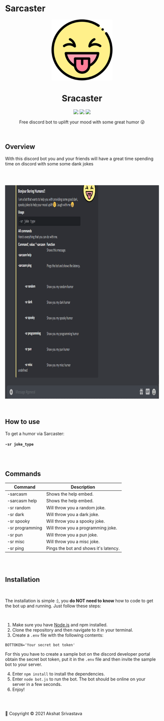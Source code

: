 # Sarcaster
<p align="center">
<img src="./assets/logo.png" height="200" width="200" >
</p>
<h1 align = "center"> Sracaster </h1>

<p align="center">
   <img  src="https://img.shields.io/badge/version-1.0.0-red">
   <img  src="https://img.shields.io/badge/npm-v6.14.9-yellow">
  <img  src="https://img.shields.io/badge/node-v12.18.2-darkgreen">
 </p>

<p align="center">Free discord bot to uplift your mood with some great humor 😜 </p>

<br>

## Overview
<p align="center">
  
With this discord bot you and your friends will have a great time spending time on discord with some some dank jokes
  
</p>

<br>
<br>

<p align="center">
<img src="assets/demo.gif" height="700" width="760" >
</p>

<br>

## How to use

To get a humor via Sarcaster:<br> <br>
**```-sr joke_type```**

<br>
<br>

## Commands

|    Command     |    Description    |
| ------------- | ------------- |
| -sarcasm  | Shows the help embed.  |
| -sarcasm help  | Shows the help embed. |
| -sr random | Will throw you a random joke.|
| -sr dark | Will throw you a dark joke.|
| -sr spooky | Will throw you a spooky joke.|
| -sr programming | Will throw you a programming joke.|
| -sr pun | Will throw you a pun joke.|
| -sr misc | Will throw you a misc joke.|
| -sr ping | Pings the bot and shows it's latency.|

<br>
<br>

## Installation

<br>

The installation is simple :), you **do NOT need to know** how to code to get the bot up and running. Just follow these steps:

<br>


1. Make sure you have [Node.js](https://nodejs.org/en/download/package-manager/) and npm installed.
2. Clone the repository and then navigate to it in your terminal.
3. Create a ```.env``` file with the following contents: <br>

```BOTTOKEN='Your secret bot token'``` <br>

For this you have to create a sample bot on the discord developer portal obtain the secret bot token, put it in the ```.env``` file and then invite the sample bot to your server. 

4. Enter ```npm install``` to install the dependencies.
5. Enter ```node bot.js``` to run the bot. The bot should be online on your server in a few seconds.
6. Enjoy!

<br>
<br>

🔴 Copyright ©  2021 Akshat Srivastava
